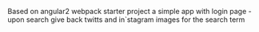 Based on angular2 webpack starter project
a simple app with login page - upon search give back twitts and in`stagram images for the search term

